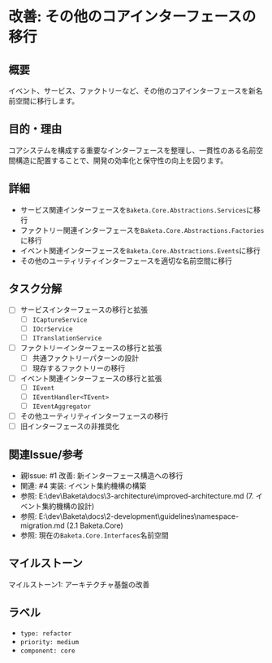 # 改善: その他のコアインターフェースの移行

## 概要
イベント、サービス、ファクトリーなど、その他のコアインターフェースを新名前空間に移行します。

## 目的・理由
コアシステムを構成する重要なインターフェースを整理し、一貫性のある名前空間構造に配置することで、開発の効率化と保守性の向上を図ります。

## 詳細
- サービス関連インターフェースを`Baketa.Core.Abstractions.Services`に移行
- ファクトリー関連インターフェースを`Baketa.Core.Abstractions.Factories`に移行
- イベント関連インターフェースを`Baketa.Core.Abstractions.Events`に移行
- その他のユーティリティインターフェースを適切な名前空間に移行

## タスク分解
- [ ] サービスインターフェースの移行と拡張
  - [ ] `ICaptureService`
  - [ ] `IOcrService`
  - [ ] `ITranslationService`
- [ ] ファクトリーインターフェースの移行と拡張
  - [ ] 共通ファクトリーパターンの設計
  - [ ] 現存するファクトリーの移行
- [ ] イベント関連インターフェースの移行と拡張
  - [ ] `IEvent`
  - [ ] `IEventHandler<TEvent>`
  - [ ] `IEventAggregator`
- [ ] その他ユーティリティインターフェースの移行
- [ ] 旧インターフェースの非推奨化

## 関連Issue/参考
- 親Issue: #1 改善: 新インターフェース構造への移行
- 関連: #4 実装: イベント集約機構の構築
- 参照: E:\dev\Baketa\docs\3-architecture\improved-architecture.md (7. イベント集約機構の設計)
- 参照: E:\dev\Baketa\docs\2-development\guidelines\namespace-migration.md (2.1 Baketa.Core)
- 参照: 現在の`Baketa.Core.Interfaces`名前空間

## マイルストーン
マイルストーン1: アーキテクチャ基盤の改善

## ラベル
- `type: refactor`
- `priority: medium`
- `component: core`
